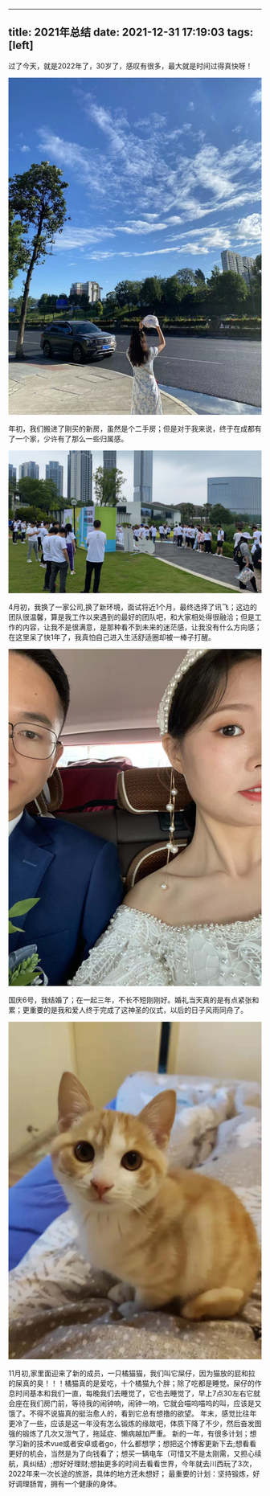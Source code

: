 
---
title: 2021年总结
date: 2021-12-31 17:19:03
tags: [left]
---

  过了今天，就是2022年了，30岁了，感叹有很多，最大就是时间过得真快呀！

![xxxx](/img/2021end/2021end_00.jpeg)

  年初，我们搬进了刚买的新房，虽然是个二手房；但是对于我来说，终于在成都有了一个家，少许有了那么一些归属感。

![xxxx](/img/2021end/2021end_01.jpeg)

  4月初，我换了一家公司,换了新环境，面试将近1个月，最终选择了讯飞；这边的团队很温馨，算是我工作以来遇到的最好的团队吧，和大家相处得很融洽；但是工作的内容，让我不是很满意，是那种看不到未来的迷茫感，让我没有什么方向感；在这里呆了快1年了，我真怕自己进入生活舒适圈却被一棒子打醒。

![xxxx](/img/2021end/2021end_02.jpeg)

  国庆6号，我结婚了；在一起三年，不长不短刚刚好。婚礼当天真的是有点紧张和累；更重要的是我和爱人终于完成了这神圣的仪式，以后的日子风雨同舟了。

![xxxx](/img/2021end/2021end_03.jpeg)

  11月初,家里面迎来了新的成员，一只橘猫猫，我们叫它屎仔，因为猫放的屁和拉的屎真的臭！！！橘猫真的是爱吃，十个橘猫九个胖；除了吃都是睡觉。屎仔的作息时间基本和我们一直，每晚我们去睡觉了，它也去睡觉了，早上7点30左右它就会座在我们房门前，等待我的闹钟响，闹钟一响，它就会喵呜喵呜的叫，应该是又饿了。不得不说猫真的挺治愈人的，看到它总有想撸的欲望。
  年末，感觉比往年更冷了一些，应该是这一年没有怎么锻炼的缘故吧，体质下降了不少，然后奋发图强的锻炼了几次又泄气了，拖延症、懒病越加严重。
  新的一年，有很多计划；想学习新的技术vue或者安卓或者go，什么都想学；想把这个博客更新下去;想看看更好的机会，当然是为了向钱看了；想买一辆电车（可惜又不是太刚需，又担心续航，真纠结）;想好好理财;想抽更多的时间去看看世界，今年就去川西玩了3次，2022年来一次长途的旅游，具体的地方还未想好； 最重要的计划：坚持锻炼，好好调理肠胃，拥有一个健康的身体。


